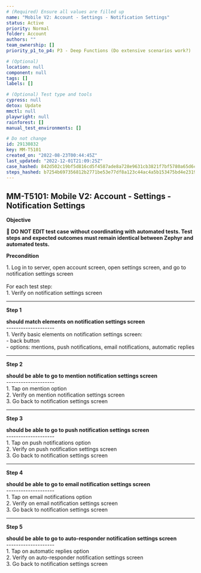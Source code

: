```yaml
---
# (Required) Ensure all values are filled up
name: "Mobile V2: Account - Settings - Notification Settings"
status: Active
priority: Normal
folder: Account
authors: ""
team_ownership: []
priority_p1_to_p4: P3 - Deep Functions (Do extensive scenarios work?)

# (Optional)
location: null
component: null
tags: []
labels: []

# (Optional) Test type and tools
cypress: null
detox: Update
mmctl: null
playwright: null
rainforest: []
manual_test_environments: []

# Do not change
id: 29130832
key: MM-T5101
created_on: "2022-08-23T00:44:45Z"
last_updated: "2022-12-01T21:09:25Z"
case_hashed: 842d502c19bf5d816cd5f4587ade8a728e9631cb3821f7bf5780a65d6ce0084122a5fabfa27a6371786d583affaa432e
steps_hashed: b7254b697356812b2771be53e77df8a123c44ac4a5b153475bd4e231920f962b82ed429af702ffa1ea229548695c8d6f
---
```


<!-- (Auto-generated) Based on frontmatter's "key" and "name" -->

## MM-T5101: Mobile V2: Account - Settings - Notification Settings

**Objective**

**🛑 DO NOT EDIT test case without coordinating with automated tests. Test steps and expected outcomes must remain identical between Zephyr and automated tests.**

**Precondition**

1\. Log in to server, open account screen, open settings screen, and go to notification settings screen\
\
For each test step:\
1\. Verify on notification settings screen

---

**Step 1**

**should match elements on notification settings screen**\
\--------------------\
1\. Verify basic elements on notification settings screen:\
\- back button\
\- options: mentions, push notifications, email notifications, automatic replies

---

**Step 2**

**should be able to go to mention notification settings screen**\
\--------------------\
1\. Tap on mention option\
2\. Verify on mention notification settings screen\
3\. Go back to notification settings screen

---

**Step 3**

**should be able to go to push notification settings screen**\
\--------------------\
1\. Tap on push notifications option\
2\. Verify on push notification settings screen\
3\. Go back to notification settings screen

---

**Step 4**

**should be able to go to email notification settings screen**\
\--------------------\
1\. Tap on email notifications option\
2\. Verify on email notification settings screen\
3\. Go back to notification settings screen

---

**Step 5**

**should be able to go to auto-responder notification settings screen**\
\--------------------\
1\. Tap on automatic replies option\
2\. Verify on auto-responder notification settings screen\
3\. Go back to notification settings screen
